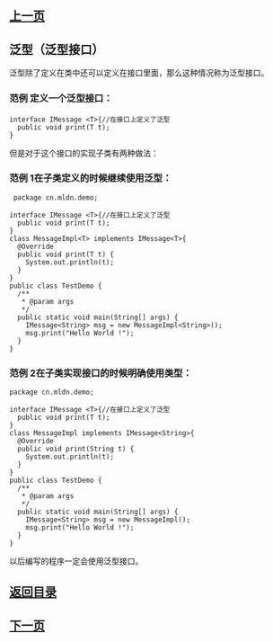 ## [上一页](course10)
## 泛型（泛型接口）

泛型除了定义在类中还可以定义在接口里面，那么这种情况称为泛型接口。

### 范例 定义一个泛型接口：

    interface IMessage <T>{//在接口上定义了泛型
      public void print(T t);
    }
    
 但是对于这个接口的实现子类有两种做法：
 
 ### 范例  1在子类定义的时候继续使用泛型：
 
     package cn.mldn.demo;

    interface IMessage <T>{//在接口上定义了泛型
      public void print(T t);
    }
    class MessageImpl<T> implements IMessage<T>{
      @Override
      public void print(T t) {
        System.out.println(t);
      }
    }
    public class TestDemo {
      /**
       * @param args
       */
      public static void main(String[] args) {
        IMessage<String> msg = new MessageImpl<String>();
        msg.print("Hello World !");
      }
    }
    
### 范例  2在子类实现接口的时候明确使用类型：

    package cn.mldn.demo;

    interface IMessage <T>{//在接口上定义了泛型
      public void print(T t);
    }
    class MessageImpl implements IMessage<String>{
      @Override
      public void print(String t) {
        System.out.println(t);
      }
    }
    public class TestDemo {
      /**
       * @param args
       */
      public static void main(String[] args) {
        IMessage<String> msg = new MessageImpl();
        msg.print("Hello World !");
      }
    }
    
以后编写的程序一定会使用泛型接口。





## [返回目录](https://wuchengcheng110120.github.io/aliyunjava3/list)
## [下一页](course12)
